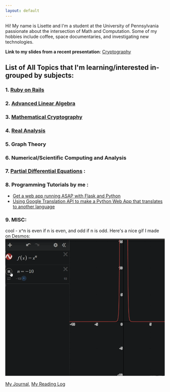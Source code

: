 ```yaml
---
layout: default
---
```

Hi! My name is Lisette and I'm a student at the University of Pennsylvania passionate about the intersection of Math and Computation. Some of my hobbies include coffee, space documentaries, and investigating new technologies.

**Link to my slides from a recent presentation**: [Cryptography](https://drive.google.com/file/d/1MdGkOsmxy2CyUJRVHIdzjVyykqI3To42/view?fbclid=IwAR3VM03FceUloxVeDge2JDqKOYtu4hkWEx-uqhDgS_nINv2S9eHKC78kZdU)


## List of All Topics that I'm learning/interested in- grouped by subjects:

### 1. [Ruby on Rails](ruby.md)

### 2. [Advanced Linear Algebra](line_alg.md)

### 3. [Mathematical Cryptography](mathematical_crypto.md)

### 4. [Real Analysis](analysis.md)

### 5. Graph Theory

### 6. Numerical/Scientific Computing and Analysis

### 7. [Partial Differential Equations](PDE.md) :

### 8. Programming Tutorials by me :
* [Get a web app running ASAP with Flask and Python](flask_start.md)
* [Using Google Translation API to make a Python Web App that translates to another language](flask_py_translate_api.md)

### 9. MISC:

cool - x^n is even if n is even, and odd if n is odd. Here's a nice gif I made on Desmos:
![example function](/gif/xn_gif.gif)

[My Journal](journal.md), [My Reading Log](reading.md)



